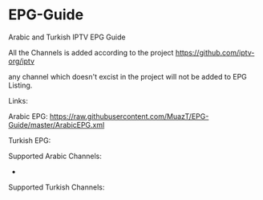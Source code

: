 # EPG-Guide
Arabic and Turkish IPTV EPG Guide

All the Channels is added according to the project https://github.com/iptv-org/iptv

any channel which doesn't excist in the project will not be added to EPG Listing.

Links:

Arabic EPG: https://raw.githubusercontent.com/MuazT/EPG-Guide/master/ArabicEPG.xml

Turkish EPG: 


Supported Arabic Channels:

- 

Supported Turkish Channels:
